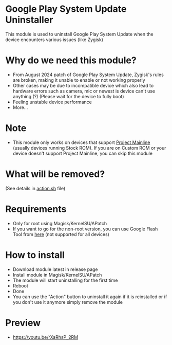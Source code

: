 # Google Play System Update Uninstaller

This module is used to uninstall Google Play System Update when the device encounters various issues (like Zygisk)

# Why do we need this module?
- From August 2024 patch of Google Play System Update, Zygisk's rules are broken, making it unable to enable or not working properly
- Other cases may be due to incompatible device which also lead to hardware errors such as camera, mic or newest is device can't use anything (?) (Please wait for the device to fully boot)
- Feeling unstable device performance
- More...

# Note
- This module only works on devices that support [Project Mainline](https://source.android.com/docs/core/ota/modular-system) (usually devices running Stock ROM). If you are on Custom ROM or your device doesn't support Project Mainline, you can skip this module

# What will be removed?
(See details in [action.sh](https://github.com/daoquan1002/GPSU-Uninstaller/blob/main/action.sh) file)

# Requirements
- Only for root using Magisk/KernelSU/APatch
- If you want to go for the non-root version, you can use Google Flash Tool from [here](https://flash.android.com/tools/google_play_system_update_rollbacks) (not supported for all devices)

# How to install
- Download module latest in release page
- Install module in Magisk/KernelSU/APatch
- The module will start uninstalling for the first time
- Reboot
- Done
- You can use the "Action" button to uninstall it again if it is reinstalled or if you don't use it anymore simply remove the module

# Preview
- https://youtu.be/rXaRhsP_2RM
